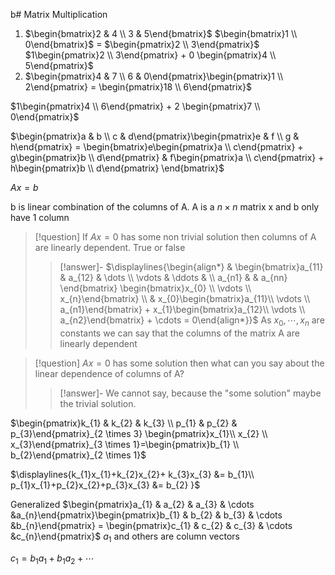 b# Matrix Multiplication

1) $\begin{bmatrix}2 & 4 \\ 3 & 5\end{bmatrix}$ $\begin{bmatrix}1 \\ 0\end{bmatrix}$ = $\begin{pmatrix}2 \\ 3\end{pmatrix}$
$1\begin{pmatrix}2 \\ 3\end{pmatrix} + 0 \begin{pmatrix}4 \\ 5\end{pmatrix}$
2) $\begin{pmatrix}4 & 7 \\ 6 & 0\end{pmatrix}\begin{pmatrix}1 \\ 2\end{pmatrix} = \begin{pmatrix}18 \\ 6\end{pmatrix}$ 

$1\begin{pmatrix}4 \\ 6\end{pmatrix} + 2 \begin{pmatrix}7 \\ 0\end{pmatrix}$


$\begin{pmatrix}a & b \\ c & d\end{pmatrix}\begin{pmatrix}e & f \\ g & h\end{pmatrix} = \begin{bmatrix}e\begin{pmatrix}a \\ c\end{pmatrix} + g\begin{pmatrix}b \\ d\end{pmatrix} & f\begin{pmatrix}a \\ c\end{pmatrix} + h\begin{pmatrix}b \\ d\end{pmatrix} \end{bmatrix}$ 


$Ax = b$

b is linear combination of the columns of A.
A is a $n \times n$ matrix 
x and b only have 1 column

>[!question]
>If $Ax = 0$ has some non trivial solution then columns of A are linearly dependent.
>True or false
>>[!answer]-
>>$\displaylines{\begin{align*} & \begin{bmatrix}a_{11} & a_{12} & \dots \\ \vdots & \ddots & \\  a_{n1} &        & a_{nn} \end{bmatrix} \begin{bmatrix}x_{0} \\ \vdots \\ x_{n}\end{bmatrix} \\ & x_{0}\begin{bmatrix}a_{11}\\ \vdots \\ a_{n1}\end{bmatrix} + x_{1}\begin{bmatrix}a_{12}\\ \vdots \\ a_{n2}\end{bmatrix} + \cdots = 0\end{align*}}$
>>As $x_{0}, \cdots , x_{n}$ are constants we can say that the columns of the matrix A  are linearly dependent

>[!question]
>$Ax = 0$ has some solution then what can you say about the linear dependence of columns of A?
>> [!answer]-
>> We cannot say, because the "some solution" maybe the trivial solution.


$\begin{pmatrix}k_{1} & k_{2} & k_{3} \\ p_{1} & p_{2} & p_{3}\end{pmatrix}_{2 \times 3} \begin{pmatrix}x_{1}\\ x_{2} \\ x_{3}\end{pmatrix}_{3 \times 1}=\begin{pmatrix}b_{1} \\ b_{2}\end{pmatrix}_{2 \times 1}$

$\displaylines{k_{1}x_{1}+k_{2}x_{2}+ k_{3}x_{3} &= b_{1}\\ p_{1}x_{1}+p_{2}x_{2}+p_{3}x_{3} &= b_{2} }$

Generalized
$\begin{pmatrix}a_{1} & a_{2} & a_{3} & \cdots &a_{n}\end{pmatrix}\begin{pmatrix}b_{1} & b_{2} & b_{3} & \cdots &b_{n}\end{pmatrix} = \begin{pmatrix}c_{1} & c_{2} & c_{3} & \cdots &c_{n}\end{pmatrix}$
$a_{1}$ and others are column vectors

$c_{1}= b_{1}a_{1}+ b_{1}a_{2}+  \cdots$
